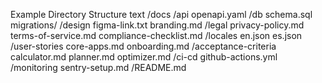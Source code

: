 Example Directory Structure
text
/docs
  /api
    openapi.yaml
  /db
    schema.sql
    migrations/
  /design
    figma-link.txt
    branding.md
  /legal
    privacy-policy.md
    terms-of-service.md
    compliance-checklist.md
  /locales
    en.json
    es.json
  /user-stories
    core-apps.md
    onboarding.md
  /acceptance-criteria
    calculator.md
    planner.md
    optimizer.md
  /ci-cd
    github-actions.yml
  /monitoring
    sentry-setup.md
  /README.md
